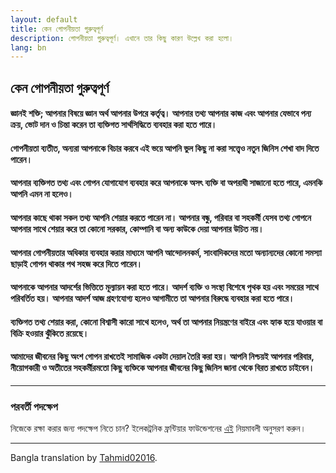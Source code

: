 ```yaml
---
layout: default
title: কেন গোপনীয়তা গুরুত্বপূর্ণ
description: গোপনীয়তা গুরুত্বপূর্ণ। এখানে তার কিছু কারণ উল্লেখ করা হলো।
lang: bn
---
```


## কেন গোপনীয়তা গুরুত্বপূর্ণ

#### জ্ঞানই শক্তি; আপনার বিষয়ে জ্ঞান অর্থ আপনার উপরে কর্তৃত্ব। আপনার তথ্য আপনার কাজ এবং আপনার যেভাবে পন্য ক্রয়, ভোট দান ও চিন্তা করেন তা ব্যক্তিগত সার্থসিদ্ধিতে ব্যবহার করা হতে পারে।

#### গোপনীয়তা ব্যতীত, অন্যরা আপনাকে বিচার করবে এই ভয়ে আপনি ভুল কিছু না করা সত্ত্বেও নতুন জিনিস শেখা বাদ দিতে পারেন।

#### আপনার ব্যক্তিগত তথ্য এবং গোপন যোগাযোগ ব্যবহার করে আপনাকে অসৎ ব্যক্তি বা অপরাধী সাজানো হতে পারে, এমনকি আপনি এমন না হলেও।

#### আপনার কাছে থাকা সকল তথ্য আপনি শেয়ার করতে পারেন না। আপনার বন্ধু, পরিবার বা সহকর্মী যেসব তথ্য গোপনে আপনার সাথে শেয়ার করে তা কোনো সরকার, কোম্পানি বা অন্য কাউকে দেয়া আপনার উচিত নয়।

#### আপনার গোপনীয়তার অধিকার ব্যবহার করার মাধ্যমে আপনি আন্দোলনকর্ম, সাংবাদিকদের মতো অন্যান্যদের কোনো সমস্যা ছাড়াই গোপন থাকার পথ সহজ করে দিতে পারেন।

#### আপনাকে আপনার আদর্শের ভিত্তিতে মূল্যায়ন করা হতে পারে। আদর্শ ব্যক্তি ও সংস্থা বিশেষে পৃথক হয় এবং সময়ের সাথে পরিবর্তিত হয়। আপনার আদর্শ আজ গ্রহণযোগ্য হলেও আগামীতে তা আপনার বিরুদ্ধে ব্যবহার করা হতে পারে।

#### ব্যক্তিগত তথ্য শেয়ার করা, কোনো বিশ্বাসী কারো সাথে হলেও, অর্থ তা আপনার নিয়ন্ত্রণের বাইরে এবং হ্যাক হয়ে যাওয়ার বা বিক্রি হওয়ার ঝুঁকিতে রয়েছে।

#### আমাদের জীবনের কিছু অংশ গোপন রাখতেই সামাজিক একটা দেয়াল তৈরি করা হয়। আপনি নিশ্চয়ই আপনার পরিবার, নীয়োগকারী ও অতীতের সহকর্মীরমতো কিছু ব্যক্তিকে আপনার জীবনের কিছু জিনিস জানা থেকে বিরত রাখতে চাইবেন।

---

### পরবর্তী পদক্ষেপ
নিজেকে রক্ষা করার জন্য পদক্ষেপ নিতে চান? ইলেকট্রনিক ফ্রন্টিয়ার ফাউন্ডেশনের [এই](https://ssd.eff.org/) নিয়মাবলী অনুসরণ করুন।

---

Bangla translation by [Tahmid02016](tahmid01016.github.io).
